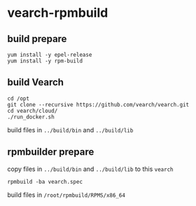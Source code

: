 # vearch-rpmbuild

## build prepare
```
yum install -y epel-release
yum install -y rpm-build
```

## build Vearch
```
cd /opt
git clone --recursive https://github.com/vearch/vearch.git
cd vearch/cloud/
./run_docker.sh
```
build files in `../build/bin` and `../build/lib`

## rpmbuilder prepare
copy files in  `../build/bin` and `../build/lib` to this `vearch`
```
rpmbuild -ba vearch.spec
```
build files in `/root/rpmbuild/RPMS/x86_64`